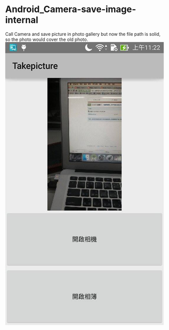 # Android_Camera-save-image-internal
Call Camera and save picture in photo gallery
but now the file path is solid, so the photo would cover the old photo.
![alt tag](https://github.com/sj82516/Android_Camera-save-image-internal/blob/master/img/12047475_1136566343023538_1638297190_n.jpg)
